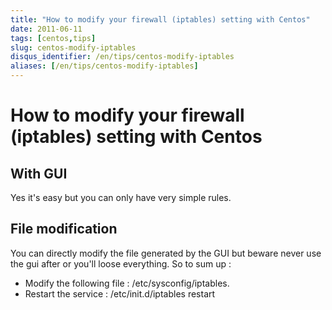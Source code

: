 ```yaml
---
title: "How to modify your firewall (iptables) setting with Centos"
date: 2011-06-11
tags: [centos,tips]
slug: centos-modify-iptables
disqus_identifier: /en/tips/centos-modify-iptables
aliases: [/en/tips/centos-modify-iptables]
---
```

# How to modify your firewall (iptables) setting with Centos

## With GUI
Yes it's easy but you can only have very simple rules.

## File modification

You can directly modify the file generated by the GUI but beware never use the gui after or you'll loose everything. So to sum up :

*	Modify the following file : /etc/sysconfig/iptables.
*	Restart the service : /etc/init.d/iptables restart








